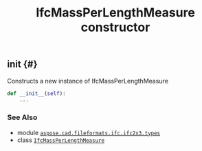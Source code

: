 ﻿---
title: IfcMassPerLengthMeasure constructor
second_title: Aspose.CAD for Python via .NET API References
description: 
type: docs
weight: 10
url: /python-net/aspose.cad.fileformats.ifc.ifc2x3.types/ifcmassperlengthmeasure/__init__/
is_root: false
---

## __init__ {#}

Constructs a new instance of IfcMassPerLengthMeasure



```python
def __init__(self):
    ...
```





### See Also
* module [`aspose.cad.fileformats.ifc.ifc2x3.types`](../../)
* class [`IfcMassPerLengthMeasure`](/cad/python-net/aspose.cad.fileformats.ifc.ifc2x3.types/ifcmassperlengthmeasure)
